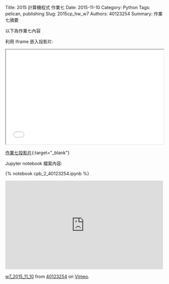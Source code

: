 Title: 2015 計算機程式 作業七
Date: 2015-11-10
Category: Python
Tags: pelican, publishing
Slug: 2015cp_hw_w7
Authors: 40123254
Summary: 作業七摘要

以下為作業七內容

利用 iframe 嵌入投影片:

<iframe src="40123254_cp_w7_p.html" width="500" height="300"></iframe>

[作業七投影片](40123254_cp_w7_p.html){:target="_blank"}


 Jupyter notebook 檔案內容:

{% notebook cpb_2_40123254.ipynb %}


<iframe src="https://player.vimeo.com/video/145283027" width="500" height="281" frameborder="0" webkitallowfullscreen mozallowfullscreen allowfullscreen></iframe> <p><a href="https://vimeo.com/145283027">w7_2015_11_10</a> from <a href="https://vimeo.com/user40881402">40123254</a> on <a href="https://vimeo.com">Vimeo</a>.</p>
